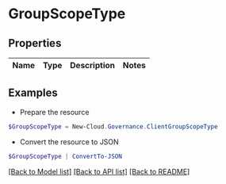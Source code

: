 # GroupScopeType
## Properties

Name | Type | Description | Notes
------------ | ------------- | ------------- | -------------

## Examples

- Prepare the resource
```powershell
$GroupScopeType = New-Cloud.Governance.ClientGroupScopeType 
```

- Convert the resource to JSON
```powershell
$GroupScopeType | ConvertTo-JSON
```

[[Back to Model list]](../README.md#documentation-for-models) [[Back to API list]](../README.md#documentation-for-api-endpoints) [[Back to README]](../README.md)

